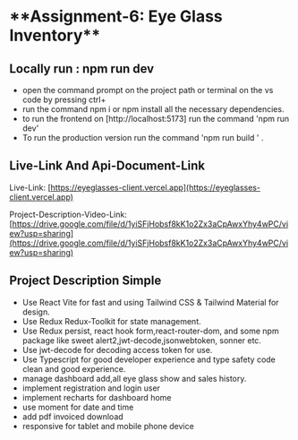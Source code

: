 # \***\*Assignment-6: Eye Glass Inventory\*\***

## Locally run : npm run dev

- open the command prompt on the project path or terminal on the vs code by pressing ctrl+
- run the command npm i or npm install all the necessary dependencies.
- to run the frontend on [http://localhost:5173] run the command 'npm run dev'
- To run the production version run the command 'npm run build ' .

## Live-Link And Api-Document-Link

Live-Link: [https://eyeglasses-client.vercel.app](https://eyeglasses-client.vercel.app)

Project-Description-Video-Link: [https://drive.google.com/file/d/1yiSFjHobsf8kK1o2Zx3aCpAwxYhy4wPC/view?usp=sharing](https://drive.google.com/file/d/1yiSFjHobsf8kK1o2Zx3aCpAwxYhy4wPC/view?usp=sharing)

## Project Description Simple

- Use React Vite for fast and using Tailwind CSS & Tailwind Material for design.
- Use Redux  Redux-Toolkit for state management.
- Use Redux persist, react hook form,react-router-dom, and some npm package like sweet alert2,jwt-decode,jsonwebtoken, sonner etc.
- Use jwt-decode for decoding access token for use.
- Use Typescript for good developer experience and type safety code clean and good experience.
- manage dashboard add,all eye glass show and sales history.
- implement registration and login user
- implement recharts for dashboard home 
- use moment for date and time 
- add pdf invoiced download 
- responsive for tablet and mobile phone device

